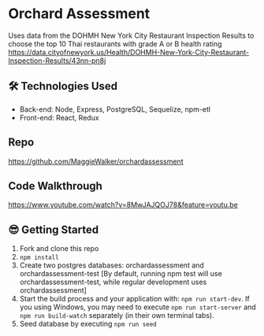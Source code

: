 # Orchard Assessment

Uses data from the DOHMH New York City Restaurant Inspection Results to choose the top 10 Thai restaurants
with grade A or B health rating
https://data.cityofnewyork.us/Health/DOHMH-New-York-City-Restaurant-Inspection-Results/43nn-pn8j

## 🛠️ Technologies Used

* Back-end: Node, Express, PostgreSQL, Sequelize, npm-etl
* Front-end: React, Redux

## Repo

https://github.com/MaggieWalker/orchardassessment

## Code Walkthrough

https://www.youtube.com/watch?v=8MwJAJQOJ78&feature=youtu.be

## 😎 Getting Started

1.  Fork and clone this repo
2.  `npm install`
3.  Create two postgres databases: orchardassessment and orchardassessment-test
    [By default, running npm test will use orchardassessment-test, while regular development uses orchardassessment]
4.  Start the build process and your application with: `npm run start-dev`. If you using Windows, you may need to execute `npm run start-server` and `npm run build-watch` separately (in their own terminal tabs).
5.  Seed database by executing `npm run seed`
